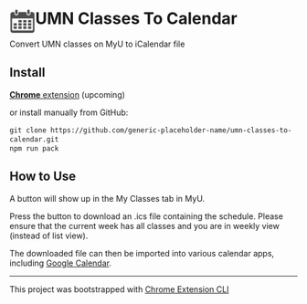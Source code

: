 # <img src="public/icons/icon_48.png" width="45" align="left"> UMN Classes To Calendar

Convert UMN classes on MyU to iCalendar file

## Install

[**Chrome** extension]() (upcoming)

or install manually from GitHub:

```
git clone https://github.com/generic-placeholder-name/umn-classes-to-calendar.git
npm run pack
```

## How to Use

A button will show up in the My Classes tab in MyU. 

Press the button to download an .ics file containing the schedule. Please ensure that the current week has all classes and you are in weekly view (instead of list view).

The downloaded file can then be imported into various calendar apps, including [Google Calendar](https://support.google.com/calendar/answer/37118?hl=en).

---

This project was bootstrapped with [Chrome Extension CLI](https://github.com/dutiyesh/chrome-extension-cli)

